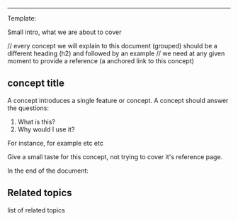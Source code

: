 <!--
title: "Zero configuration"
custom_edit_url: "https://github.com/netdata/netdata/blob/master/docs/concepts/netdata-architecture/zero-configuration.md"
learn_status: "Published"
learn_topic_type: "Concepts"
learn_rel_path: "netdata-architecture"
learn_docs_purpose: "Explain what Netdata can do out of the box"
-->

**********************************************************************
Template:

Small intro, what we are about to cover

// every concept we will explain to this document (grouped) should be a different heading (h2) and followed by an example
// we need at any given moment to provide a reference (a anchored link to this concept)
## concept title

A concept introduces a single feature or concept. A concept should answer the questions:

1. What is this?
2. Why would I use it?

For instance, for example etc etc

Give a small taste for this concept, not trying to cover it's reference page. 

In the end of the document:

## Related topics

list of related topics

